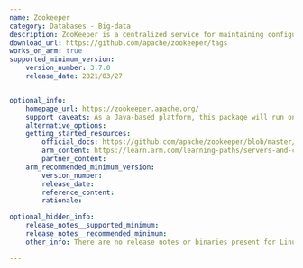 ```yaml
---
name: Zookeeper
category: Databases - Big-data 
description: ZooKeeper is a centralized service for maintaining configuration information, naming, providing distributed synchronization, and providing group services.
download_url: https://github.com/apache/zookeeper/tags
works_on_arm: true
supported_minimum_version:
    version_number: 3.7.0
    release_date: 2021/03/27


optional_info:
    homepage_url: https://zookeeper.apache.org/
    support_caveats: As a Java-based platform, this package will run on top of an Arm compatible JVM.
    alternative_options:
    getting_started_resources:
        official_docs: https://github.com/apache/zookeeper/blob/master/README.md
        arm_content: https://learn.arm.com/learning-paths/servers-and-cloud-computing/kafka/zookeeper_cluster/
        partner_content:
    arm_recommended_minimum_version:
        version_number:
        release_date:
        reference_content:
        rationale:

optional_hidden_info:
    release_notes__supported_minimum: 
    release_notes__recommended_minimum: 
    other_info: There are no release notes or binaries present for Linux/ARM64.  Zookeeper version 3.7.0 is installed and tested on the Neoverse N1, using steps mentioned in [README.md](https://github.com/apache/zookeeper/blob/release-3.7.0/README.md).

---
```

